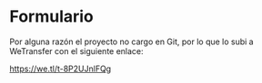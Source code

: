 # Formulario
Por alguna razón el proyecto no cargo en Git, por lo que lo subi a WeTransfer con el siguiente enlace:

https://we.tl/t-8P2UJnlFQg
